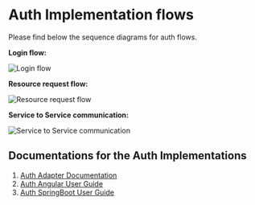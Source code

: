 # Auth Implementation flows

Please find below the sequence diagrams for auth flows.

**Login flow:**

![Login flow](_images/auth/login_flow.png)

**Resource request flow:**

![Resource request flow](_images/auth/resource_request_flow.png)

**Service to Service communication:**

![Service to Service communication](_images/auth/service-service-communication.png)

## Documentations for the Auth Implementations

1. [Auth Adapter Documentation](Auth-Adapter.md)
2. [Auth Angular User Guide](Auth-Angular-User-Guide.md)
3. [Auth SpringBoot User Guide](Auth-SpringBoot-User-Guide.md)